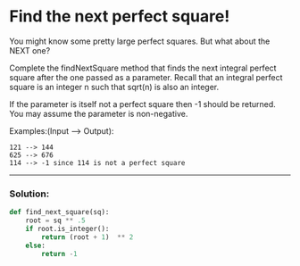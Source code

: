 # Find the next perfect square!

You might know some pretty large perfect squares. But what about the NEXT one?

Complete the findNextSquare method that finds the next integral perfect square after the one passed as a parameter.
Recall that an integral perfect square is an integer n such that sqrt(n) is also an integer.

If the parameter is itself not a perfect square then -1 should be returned. You may assume the parameter is non-negative.

Examples:(Input --> Output):

```
121 --> 144
625 --> 676
114 --> -1 since 114 is not a perfect square
```

---

### Solution:

```python
def find_next_square(sq):
    root = sq ** .5
    if root.is_integer():
        return (root + 1)  ** 2
    else:
        return -1
```
